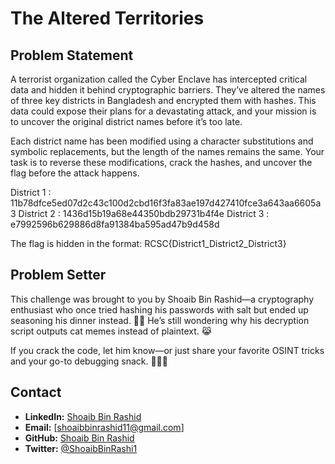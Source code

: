 # The Altered Territories

## Problem Statement

A terrorist organization called the Cyber Enclave has intercepted critical data and hidden it behind cryptographic barriers. They’ve altered the names of three key districts in Bangladesh and encrypted them with hashes. This data could expose their plans for a devastating attack, and your mission is to uncover the original district names before it’s too late.

Each district name has been modified using a character substitutions and symbolic replacements, but the length of the names remains the same. Your task is to reverse these modifications, crack the hashes, and uncover the flag before the attack happens.

District 1 : 11b78dfce5ed07d2c43c100d2cbd16f3fa83ae197d427410fce3a643aa6605a3
District 2 : 1436d15b19a68e44350bdb29731b4f4e
District 3 : e7992596b629886d8fa91384ba595ad47b9d458d

The flag is hidden in the format:
RCSC{District1_District2_District3}

## Problem Setter

This challenge was brought to you by Shoaib Bin Rashid—a cryptography enthusiast who once tried hashing his passwords with salt but ended up seasoning his dinner instead. 🍛🔐 He’s still wondering why his decryption script outputs cat memes instead of plaintext. 😹

If you crack the code, let him know—or just share your favorite OSINT tricks and your go-to debugging snack. 🍕🧩💀

## Contact  
- **LinkedIn:** [Shoaib Bin Rashid](https://www.linkedin.com/in/shoaib-bin-rashid/)  
- **Email:** [shoaibbinrashid11@gmail.com]  
- **GitHub:** [Shoaib Bin Rashid](https://github.com/Shoaib-Bin-Rashid)  
- **Twitter:** [@ShoaibBinRashi1](https://x.com/ShoaibBinRashi1)  

